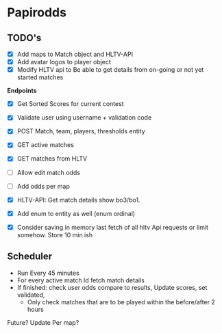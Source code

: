 # Papirodds

## TODO's
- [x] Add maps to Match object and HLTV-API
- [x] Add avatar logos to player object
- [x] Modify HLTV api to Be able to get details from on-going or not yet started matches

**Endpoints**
- [x] Get Sorted Scores for current contest
- [x] Validate user using username + validation code
- [x] POST Match, team, players, thresholds entity
- [x] GET active matches
- [x] GET matches from HLTV
- [ ] Allow edit match odds
- [ ] Add odds per map
- [x] HLTV-API: Get match details show bo3/bo1.
- [x] Add enum to entity as well (enum ordinal)
- [x] Consider saving in memory last fetch of all hltv Api requests or limit somehow. Store 10 min ish


## Scheduler

* Run Every 45 minutes
* For every active match Id fetch match details
* If finished: check user odds compare to results, Update scores, set validated,
    * Only check matches that are to be played within the before/after 2 hours


Future? Update Per map?


